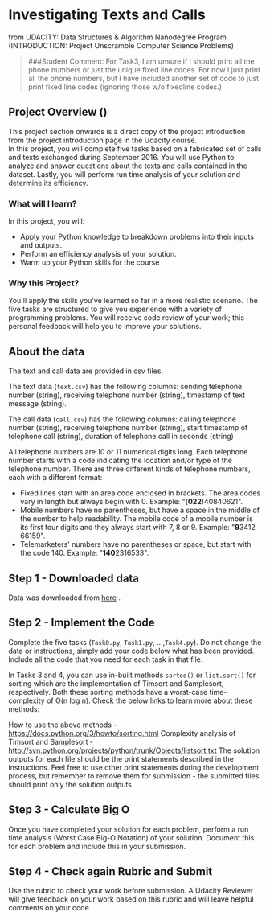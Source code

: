 # Investigating Texts and Calls
from UDACITY: Data Structures & Algorithm Nanodegree Program (INTRODUCTION: Project Unscramble Computer Science Problems)
> ###Student Comment:
> For Task3, I am unsure if I should print all the phone numbers or just the unique fixed line codes. For now I just print all the phone numbers, but I have included another set of code to just print fixed line codes (ignoring those w/o fixedline codes.)


## Project Overview ()
This project section onwards is a direct copy of the project introduction from the project introduction page in the Udacity course. \
In this project, you will complete five tasks based on a fabricated set of calls and texts exchanged during September 2016. You will use Python to analyze and answer questions about the texts and calls contained in the dataset. Lastly, you will perform run time analysis of your solution and determine its efficiency.

### What will I learn?
In this project, you will:
* Apply your Python knowledge to breakdown problems into their inputs and outputs.
* Perform an efficiency analysis of your solution.
* Warm up your Python skills for the course

### Why this Project?
You'll apply the skills you've learned so far in a more realistic scenario. The five tasks are structured to give you experience with a variety of programming problems. You will receive code review of your work; this personal feedback will help you to improve your solutions.

## About the data
The text and call data are provided in csv files.

The text data (`text.csv`) has the following columns: sending telephone number (string), receiving telephone number (string), timestamp of text message (string).

The call data (`call.csv`) has the following columns: calling telephone number (string), receiving telephone number (string), start timestamp of telephone call (string), duration of telephone call in seconds (string)

All telephone numbers are 10 or 11 numerical digits long. Each telephone number starts with a code indicating the location and/or type of the telephone number. There are three different kinds of telephone numbers, each with a different format:

* Fixed lines start with an area code enclosed in brackets. The area codes vary in length but always begin with 0. Example: "(**022**)40840621".
* Mobile numbers have no parentheses, but have a space in the middle of the number to help readability. The mobile code of a mobile number is its first four digits and they always start with 7, 8 or 9. Example: "**9**3412 66159".
* Telemarketers' numbers have no parentheses or space, but start with the code 140. Example: "**140**2316533".

## Step 1 - Downloaded data
Data was downloaded from [here]("https://video.udacity-data.com/topher/2021/March/606392d5_p0/p0.zip") .

## Step 2 - Implement the Code
Complete the five tasks (`Task0.py`, `Task1.py`, ...,`Task4.py`). Do not change the data or instructions, simply add your code below what has been provided. Include all the code that you need for each task in that file.

In Tasks 3 and 4, you can use in-built methods `sorted()` or `list.sort()` for sorting which are the implementation of Timsort and Samplesort, respectively. Both these sorting methods have a worst-case time-complexity of O(n log n). Check the below links to learn more about these methods:

How to use the above methods - https://docs.python.org/3/howto/sorting.html
Complexity analysis of Timsort and Samplesort - http://svn.python.org/projects/python/trunk/Objects/listsort.txt
The solution outputs for each file should be the print statements described in the instructions. Feel free to use other print statements during the development process, but remember to remove them for submission - the submitted files should print only the solution outputs.

## Step 3 - Calculate Big O
Once you have completed your solution for each problem, perform a run time analysis (Worst Case Big-O Notation) of your solution. Document this for each problem and include this in your submission.

## Step 4 - Check again Rubric and Submit
Use the rubric to check your work before submission. A Udacity Reviewer will give feedback on your work based on this rubric and will leave helpful comments on your code.